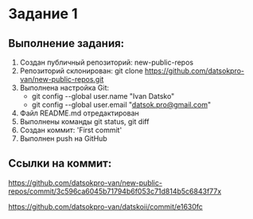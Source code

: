 # Задание 1

## Выполнение задания:

1. Создан публичный репозиторий: new-public-repos
2. Репозиторий склонирован: git clone https://github.com/datsokpro-van/new-public-repos.git
3. Выполнена настройка Git:
   - git config --global user.name "Ivan Datsko"
   - git config --global user.email "datsok.pro@gmail.com"
4. Файл README.md отредактирован
5. Выполнены команды git status, git diff
6. Создан коммит: 'First commit'
7. Выполнен push на GitHub

## Ссылки на коммит:
https://github.com/datsokpro-van/new-public-repos/commit/3c596ca6045b71794b6f053c71d814b5c6843f77x


https://github.com/datsokpro-van/datskoii/commit/e1630fc
